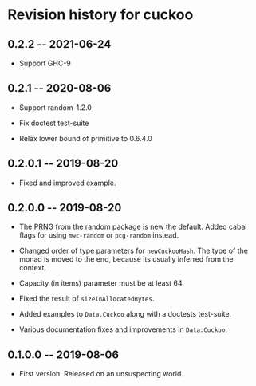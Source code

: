 # Revision history for cuckoo

## 0.2.2 -- 2021-06-24

* Support GHC-9

## 0.2.1 -- 2020-08-06

* Support random-1.2.0

* Fix doctest test-suite

* Relax lower bound of primitive to 0.6.4.0

## 0.2.0.1 -- 2019-08-20

* Fixed and improved example.

## 0.2.0.0 -- 2019-08-20

* The PRNG from the random package is new the default. Added cabal flags for
  using `mwc-random` or `pcg-random` instead.

* Changed order of type parameters for `newCuckooHash`. The type of the monad is
  moved to the end, because its usually inferred from the context.

* Capacity (in items) parameter must be at least 64.

* Fixed the result of `sizeInAllocatedBytes`.

* Added examples to `Data.Cuckoo` along with a doctests test-suite.

* Various documentation fixes and improvements in `Data.Cuckoo`.

## 0.1.0.0 -- 2019-08-06

* First version. Released on an unsuspecting world.
